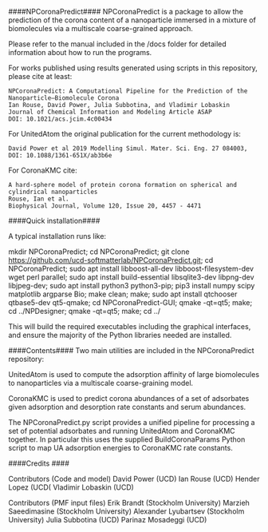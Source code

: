 ####NPCoronaPredict####
NPCoronaPredict is a package to allow the prediction of the corona content of a nanoparticle immersed in a mixture of biomolecules via a multiscale coarse-grained approach.

Please refer to the manual included in the /docs folder for detailed information about how to run the programs.

For works published using results generated using scripts in this repository, please cite at least:

    NPCoronaPredict: A Computational Pipeline for the Prediction of the Nanoparticle–Biomolecule Corona
    Ian Rouse, David Power, Julia Subbotina, and Vladimir Lobaskin
    Journal of Chemical Information and Modeling Article ASAP
    DOI: 10.1021/acs.jcim.4c00434 


For UnitedAtom the original publication for the current methodology is:
    
    David Power et al 2019 Modelling Simul. Mater. Sci. Eng. 27 084003, DOI: 10.1088/1361-651X/ab3b6e

For CoronaKMC cite:

    A hard-sphere model of protein corona formation on spherical and cylindrical nanoparticles
    Rouse, Ian et al.
    Biophysical Journal, Volume 120, Issue 20, 4457 - 4471


####Quick installation####

A typical installation runs like:


mkdir NPCoronaPredict; 
cd NPCoronaPredict; 
git clone https://github.com/ucd-softmatterlab/NPCoronaPredict.git;
cd NPCoronaPredict;
sudo apt install libboost-all-dev libboost-filesystem-dev wget perl parallel;
sudo apt install build-essential libsqlite3-dev libpng-dev libjpeg-dev;
sudo apt install python3 python3-pip;
pip3 install numpy scipy matplotlib argparse Bio;
make clean;
make;
sudo apt install qtchooser qtbase5-dev qt5-qmake;
cd NPCoronaPredict-GUI;
qmake -qt=qt5;
make;
cd ../NPDesigner;
qmake -qt=qt5;
make;
cd ../

This will build the required executables including the graphical interfaces, and ensure the majority of the Python libraries needed are installed.

####Contents####
Two main utilities are included in the NPCoronaPredict repository:

UnitedAtom is used to compute the adsorption affinity of large biomolecules to nanoparticles via a multiscale coarse-graining model.

CoronaKMC is used to predict corona abundances of a set of adsorbates given adsorption and desorption rate constants and serum abundances. 

The NPCoronaPredict.py script provides a unified pipeline for processing a set of potential adsorbates and running UnitedAtom and CoronaKMC together. In particular this uses the supplied BuildCoronaParams Python script to map UA adsorption energies to CoronaKMC rate constants.


####Credits ####


Contributors (Code and model)
David Power (UCD)
Ian Rouse (UCD)
Hender Lopez (UCD(
Vladimir Lobaskin (UCD)


Contributors (PMF input files)
Erik Brandt (Stockholm University)
Marzieh Saeedimasine (Stockholm University)
Alexander Lyubartsev (Stockholm University)
Julia Subbotina (UCD)
Parinaz Mosadeggi (UCD)
